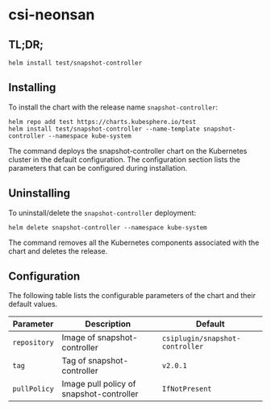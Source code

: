 # csi-neonsan 

## TL;DR;

```console
helm install test/snapshot-controller
```

## Installing

To install the chart with the release name `snapshot-controller`:

```console
helm repo add test https://charts.kubesphere.io/test
helm install test/snapshot-controller --name-template snapshot-controller --namespace kube-system
```

The command deploys the snapshot-controller chart on the Kubernetes cluster in the default configuration. The configuration section lists the parameters that can be configured during installation.

## Uninstalling

To uninstall/delete the `snapshot-controller` deployment:

```console
helm delete snapshot-controller --namespace kube-system
```

The command removes all the Kubernetes components associated with the chart and deletes the release.

## Configuration

The following table lists the configurable parameters of the chart and their default values.

Parameter | Description | Default
--- | --- | ---
`repository` | Image of snapshot-controller | `csiplugin/snapshot-controller`
`tag` | Tag of snapshot-controller | `v2.0.1`
`pullPolicy` | Image pull policy of snapshot-controller | `IfNotPresent`

